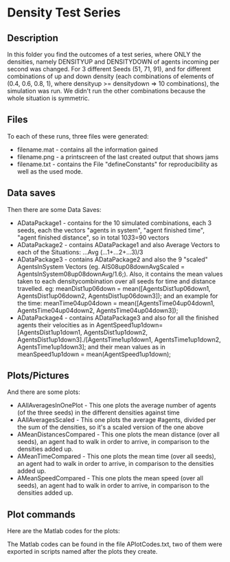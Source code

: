 # Density Test Series

## Description

In this folder you find the outcomes of a test series, where ONLY the densities, namely DENSITYUP and DENSITYDOWN of agents incoming per second was changed. For 3 different Seeds (51, 71, 91), and for different combinations of up and down density (each combinations of elements of (0.4, 0.6, 0.8, 1), where densityup >= densitydown => 10 combinations), the simulation was run. We didn't run the other combinations because the whole situation is symmetric.

## Files

To each of these runs, three files were generated:
* filename.mat - contains all the information gained
* filename.png - a printscreen of the last created output that shows jams
* filename.txt - contains the File "defineConstants" for reproducibility as well as the used mode.

## Data saves

Then there are some Data Saves:
* ADataPackage1 - contains for the 10 simulated combinations, each 3 seeds, each the vectors "agents in system", "agent finished time", "agent finished distance", so in total 10*3*3=90 vectors
* ADataPackage2 - contains ADataPackage1 and also Average Vectors to each of the Situations: ...Avg (...1+...2+...3)/3
* ADataPackage3 - contains ADataPackage2 and also the 9 "scaled" AgentsInSystem Vectors (eg. AIS08up08downAvgScaled = AgentsInSystem08up08downAvg/1.6;). Also, it contains the mean values taken to each densitycombination over all seeds for time and distance travelled. eg: meanDist1up06down = mean([AgentsDist1up06down1, AgentsDist1up06down2, AgentsDist1up06down3]); and an example for the time: meanTime04up04down = mean([AgentsTime04up04down1, AgentsTime04up04down2, AgentsTime04up04down3]);
* ADataPackage4 - contains ADataPackage3 and also for all the finished agents their velocities as in AgentSpeed1up1down=[AgentsDist1up1down1, AgentsDist1up1down2, AgentsDist1up1down3]./[AgentsTime1up1down1, AgentsTime1up1down2, AgentsTime1up1down3]; and their mean values as in meanSpeed1up1down = mean(AgentSpeed1up1down); 

## Plots/Pictures

And there are some plots:

* AAllAveragesInOnePlot - This one plots the average number of agents (of the three seeds) in the different densities against time
* AAllAveragesScaled - This one plots the average #agents, divided per the sum of the densities, so it's a scaled version of the one above
* AMeanDistancesCompared - This one plots the mean distance (over all seeds), an agent had to walk in order to arrive, in comparison to the densities added up.
* AMeanTimeCompared - This one plots the mean time (over all seeds), an agent had to walk in order to arrive, in comparison to the densities added up.
* AMeanSpeedCompared - This one plots the mean speed (over all seeds), an agent had to walk in order to arrive, in comparison to the densities added up.

## Plot commands
Here are the Matlab codes for the plots:

The Matlab codes can be found in the file APlotCodes.txt, two of them were exported in scripts named after the plots they create.